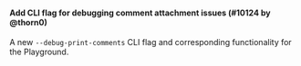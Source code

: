 #### Add CLI flag for debugging comment attachment issues (#10124 by @thorn0)

A new `--debug-print-comments` CLI flag and corresponding functionality for the Playground.
